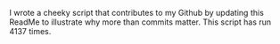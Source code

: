 I wrote a cheeky script that contributes to my Github by updating this ReadMe to illustrate why more than commits matter. This script has run 4137 times.